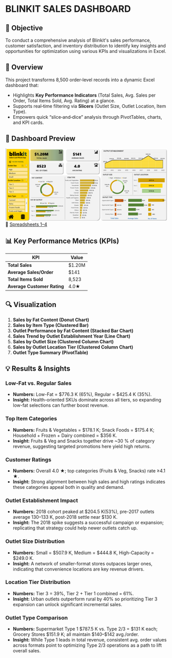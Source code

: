 # BLINKIT SALES DASHBOARD

## 🎯 Objective
To conduct a comprehensive analysis of Blinkit's sales performance, customer satisfaction, and inventory distribution to identify key insights and opportunities for optimization using various KPIs and visualizations in Excel.

## 📄 Overview
This project transforms 8,500 order‐level records into a dynamic Excel dashboard that:
- Highlights **Key Performance Indicators** (Total Sales, Avg. Sales per Order, Total Items Sold, Avg. Rating) at a glance.
- Supports real‐time filtering via **Slicers** (Outlet Size, Outlet Location, Item Type).
- Empowers quick “slice‐and‐dice” analysis through PivotTables, charts, and KPI cards.

## 📸 Dashboard Preview

![Blinkit Sales Dashboard](images/dashboard.png)
📎 [Spreadsheets 1–4](Spreadsheet/)
## 📊 Key Performance Metrics (KPIs)

| **KPI**                    | **Value** |
|----------------------------|-----------|
| **Total Sales**            | $1.20M   |
| **Average Sales/Order**    | $141      |
| **Total Items Sold**       | 8,523     |
| **Average Customer Rating**| 4.0★     |

## 🔍 Visualization 
1. **Sales by Fat Content (Donut Chart)**  
2. **Sales by Item Type (Clustered Bar)**  
3. **Outlet Performance by Fat Content (Stacked Bar Chart)**  
4. **Sales Trend by Outlet Establishment Year (Line Chart)**  
5. **Sales by Outlet Size (Clustered Column Chart)**  
6. **Sales by Outlet Location Tier (Clustered Column Chart)**  
7. **Outlet Type Summary (PivotTable)**

## 💡 Results & Insights

### **Low-Fat vs. Regular Sales**
- **Numbers:** Low-Fat = $776.3 K (65%), Regular = $425.4 K (35%).
- **Insight:** Health-oriented SKUs dominate across all tiers, so expanding low-fat selections can further boost revenue.

### **Top Item Categories**
- **Numbers:** Fruits & Vegetables = $178.1 K; Snack Foods = $175.4 K; Household + Frozen + Dairy combined = $356 K.
- **Insight:** Fruits & Veg and Snacks together drive ~30 % of category revenue, suggesting targeted promotions here yield high returns.

### **Customer Ratings**
- **Numbers:** Overall 4.0 ★; top categories (Fruits & Veg, Snacks) rate ≥4.1 ★.
- **Insight:** Strong alignment between high sales and high ratings indicates these categories appeal both in quality and demand.

### **Outlet Establishment Impact**
- **Numbers:** 2018 cohort peaked at $204.5 K(53%), pre-2017 outlets average $130–$133 K, post-2018 settle near $130 K.
- **Insight:** The 2018 spike suggests a successful campaign or expansion; replicating that strategy could help newer outlets catch up.

### **Outlet Size Distribution**
- **Numbers:** Small = $507.9 K, Medium = $444.8 K, High-Capacity = $249.0 K.
- **Insight:** A network of smaller-format stores outpaces larger ones, indicating that convenience locations are key revenue drivers.

### **Location Tier Distribution**
- **Numbers:** Tier 3 = 39%, Tier 2 + Tier 1 combined = 61%.
- **Insight:** Urban outlets outperform rural by 40% so prioritizing Tier 3 expansion can unlock significant incremental sales.

### **Outlet Type Comparison**
- **Numbers:** Supermarket Type 1 $787.5 K vs. Type 2/3 = $131 K each; Grocery Stores \$151.9 K; all maintain \$140–\$142 avg./order.
- **Insight:** While Type 1 leads in total revenue, consistent avg. order values across formats point to optimizing Type 2/3 operations as a path to lift overall sales.

